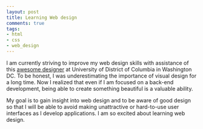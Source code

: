 ```yaml
---
layout: post
title: Learning Web design
comments: true
tags:
- html
- css
- web_design
---
```


I am currently striving to improve my web design skills with assistance of this [awesome designer](http://rachidmrad.com) at University of District of Columbia in Washington DC. To be honest, I was underestimating the importance of visual design for a long time. Now I realized that even if I am focused on a back-end development, being able to create something beautiful is a valuable ability.
<!--more-->
My goal is to gain insight into web design and to be aware of good design so that I will be able to avoid making unattractive or hard-to-use user interfaces as I develop applications. I am so excited about learning web design.
